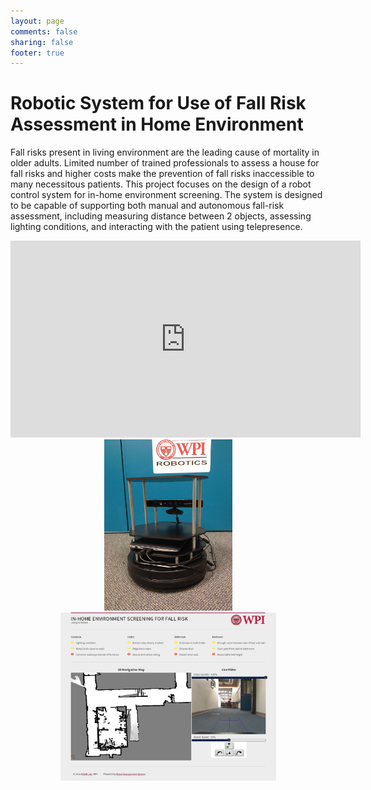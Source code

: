 ```yaml
---
layout: page
comments: false
sharing: false
footer: true
---
```


Robotic System for Use of Fall Risk Assessment in Home Environment
======

Fall risks present in living environment are the leading cause of mortality in older adults. Limited number of trained professionals to assess a house for fall risks and higher costs make the prevention of fall risks inaccessible to many necessitous patients. This project focuses on the design of a robot control system for in-home environment screening. The system is designed to be capable of supporting both manual and autonomous fall-risk assessment, including measuring distance between 2 objects, assessing lighting conditions, and interacting with the patient using telepresence.

<center>
<iframe width="560" height="315" src="https://www.youtube.com/embed/IIiuS8Da1MY" frameborder="0" allowfullscreen></iframe>
</center>

<center>
<img src="/img/projects/fall_risk_turtle.jpg" width="205"/>
<img src="/img/projects/web_interface.png" width="345" />
</center>

